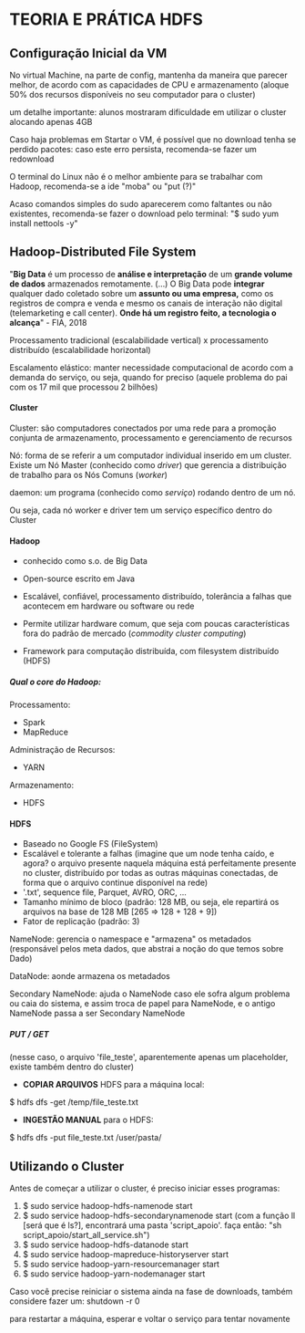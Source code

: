 # TEORIA E PRÁTICA HDFS

## Configuração Inicial da VM

No virtual Machine, na parte de config, mantenha da maneira que parecer melhor, de acordo com as capacidades de CPU e armazenamento (aloque 50% dos recursos disponíveis no seu computador para o cluster)

um detalhe importante: alunos mostraram dificuldade em utilizar o cluster alocando apenas 4GB

Caso haja problemas em Startar o VM, é possível que no download tenha se perdido pacotes: caso este erro persista, recomenda-se fazer um redownload

O terminal do Linux não é o melhor ambiente para se trabalhar com Hadoop, recomenda-se  a ide "moba" ou "put (?)"

Acaso comandos simples do sudo aparecerem como faltantes ou não existentes, recomenda-se fazer o download pelo terminal: "$ sudo yum install nettools -y"

## Hadoop-Distributed File System

"**Big Data** é um processo de **análise e interpretação** de um **grande volume de dados** armazenados remotamente. (...) O Big Data pode **integrar** qualquer dado coletado sobre um **assunto ou uma empresa,** como os registros de compra e venda e mesmo os canais de interação não digital (telemarketing e call center). **Onde há um registro feito, a tecnologia o alcança**" - FIA, 2018 

Processamento tradicional (escalabilidade vertical) x processamento distribuído (escalabilidade horizontal)

Escalamento elástico: manter necessidade computacional de acordo com a demanda do serviço, ou seja, quando for preciso (aquele problema do pai com os 17 mil que processou 2 bilhões)

#### Cluster

Cluster: são computadores conectados por uma rede para a promoção conjunta de armazenamento, processamento e gerenciamento de recursos

Nó: forma de se referir a um computador individual inserido em um cluster. Existe um Nó Master (conhecido como _driver_) que gerencia a distribuição de trabalho para os Nós Comuns (_worker_)

daemon: um programa (conhecido como _serviço_) rodando dentro de um nó. 

Ou seja, cada nó worker e driver tem um serviço específico  dentro do Cluster

#### Hadoop

- conhecido como s.o. de Big Data 
- Open-source escrito em Java

- Escalável, confiável, processamento distribuído, tolerância a falhas que acontecem em hardware ou software ou rede
- Permite utilizar hardware comum, que seja com poucas características fora do padrão de mercado (_commodity cluster computing_)
- Framework para computação distribuída, com filesystem distribuído (HDFS)

##### Qual o core do Hadoop: 

Processamento:

- Spark
- MapReduce

Administração de Recursos:

- YARN

Armazenamento:

- HDFS

#### HDFS

- Baseado no Google FS (FileSystem) 
- Escalável e tolerante a falhas (imagine que um node tenha caído, e agora? o arquivo presente naquela máquina está perfeitamente presente no cluster, distribuído por todas as outras máquinas conectadas, de forma que o arquivo continue disponível na rede)
- '.txt', sequence file, Parquet, AVRO, ORC, ...
- Tamanho mínimo de bloco (padrão: 128 MB, ou seja, ele repartirá os arquivos na base de 128 MB [265 => 128 + 128 + 9])
- Fator de replicação (padrão: 3)

NameNode: gerencia o namespace e "armazena" os metadados (responsável pelos meta dados, que abstrai a noção do que temos sobre Dado)

DataNode: aonde armazena os metadados

Secondary NameNode: ajuda o NameNode caso ele sofra algum problema ou caia do sistema, e assim troca de papel para NameNode, e o antigo NameNode passa a ser Secondary NameNode

##### PUT / GET 

(nesse caso, o arquivo 'file_teste', aparentemente apenas um placeholder, existe também dentro do cluster)

- **COPIAR ARQUIVOS** HDFS para a máquina local: 

$ hdfs dfs -get /temp/file_teste.txt

- **INGESTÃO MANUAL** para o HDFS:

$ hdfs dfs -put file_teste.txt /user/pasta/

## Utilizando o Cluster 

Antes de começar a utilizar o cluster, é preciso iniciar esses programas:

1. $ sudo service hadoop-hdfs-namenode start
2. $ sudo service hadoop-hdfs-secondarynamenode start (com a função ll [será que é ls?], encontrará uma pasta 'script_apoio'. faça então: "sh script_apoio/start_all_service.sh")
3. $ sudo service hadoop-hdfs-datanode start
4. $ sudo service hadoop-mapreduce-historyserver start
5. $ sudo service hadoop-yarn-resourcemanager start
6. $ sudo service hadoop-yarn-nodemanager start

Caso você precise reiniciar o sistema ainda na fase de downloads, também considere fazer um: shutdown -r 0 

para restartar a máquina, esperar e voltar o serviço para tentar novamente

